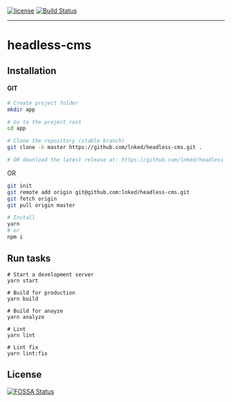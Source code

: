 [![license](https://img.shields.io/github/license/lnked/headless-cms.svg)](https://github.com/lnked/headless-cms/blob/master/LICENSE)
[![Build Status](https://travis-ci.org/lnked/headless-cms.svg?branch=master)](https://travis-ci.org/lnked/headless-cms)

---

# headless-cms

## Installation

#### GIT

```bash
# Create project folder
mkdir app

# Go to the project root
cd app

# Clone the repository (stable branch)
git clone -b master https://github.com/lnked/headless-cms.git .

# OR download the latest release at: https://github.com/lnked/headless-cms/releases/latest
```

OR

```bash
git init
git remote add origin git@github.com:lnked/headless-cms.git
git fetch origin
git pull origin master
```

```bash
# Install
yarn
# or
npm i
```

## Run tasks

```
# Start a development server
yarn start

# Build for production
yarn build

# Build for anayze
yarn analyze

# Lint
yarn lint

# Lint fix
yarn lint:fix
```

## License
[![FOSSA Status](https://app.fossa.io/api/projects/custom%2B9130%2Fgit%40github.com%3Alnked%2Fheadless-cms.git.svg?type=large)](https://app.fossa.io/projects/custom%2B9130%2Fgit%40github.com%3Alnked%2Fheadless-cms.git?ref=badge_large)
